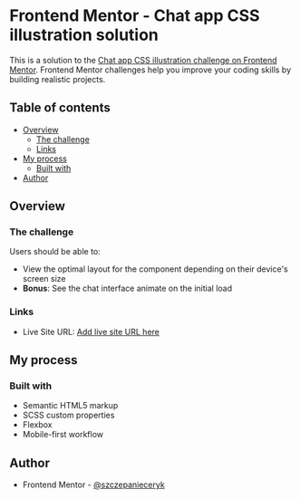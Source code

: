 # Frontend Mentor - Chat app CSS illustration solution

This is a solution to the [Chat app CSS illustration challenge on Frontend Mentor](https://www.frontendmentor.io/challenges/chat-app-css-illustration-O5auMkFqY). Frontend Mentor challenges help you improve your coding skills by building realistic projects.

## Table of contents

- [Overview](#overview)
  - [The challenge](#the-challenge)
  - [Links](#links)
- [My process](#my-process)
  - [Built with](#built-with)
- [Author](#author)

## Overview

### The challenge

Users should be able to:

- View the optimal layout for the component depending on their device's screen size
- **Bonus**: See the chat interface animate on the initial load

### Links

- Live Site URL: [Add live site URL here](https://szczepanieceryk.github.io/Frontend-Mentor-Chat-app-solution/)

## My process

### Built with

- Semantic HTML5 markup
- SCSS custom properties
- Flexbox
- Mobile-first workflow

## Author

- Frontend Mentor - [@szczepanieceryk](https://www.frontendmentor.io/profile/szczepanieceryk)
